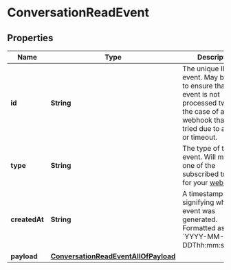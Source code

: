 

# ConversationReadEvent


## Properties

| Name | Type | Description | Notes |
|------------ | ------------- | ------------- | -------------|
|**id** | **String** | The unique ID of the event. May be used to ensure that an event is not processed twice in the case of a webhook that is re-tried due to an error or timeout. |  [optional] |
|**type** | **String** | The type of the event. Will match one of the subscribed triggers for your [webhook](#operation/CreateWebhook). |  [optional] |
|**createdAt** | **String** | A timestamp signifying when the event was generated. Formatted as &#x60;YYYY-MM-DDThh:mm:ss.SSSZ&#x60;. |  [optional] |
|**payload** | [**ConversationReadEventAllOfPayload**](ConversationReadEventAllOfPayload.md) |  |  [optional] |



